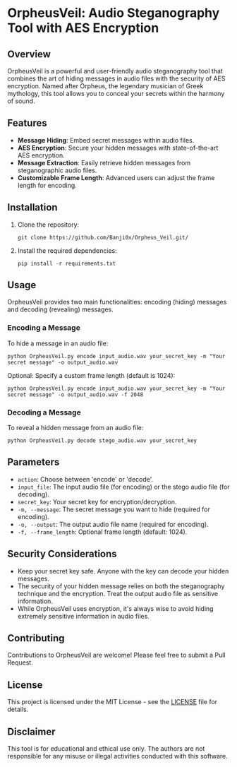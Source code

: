 # OrpheusVeil: Audio Steganography Tool with AES Encryption

## Overview

OrpheusVeil is a powerful and user-friendly audio steganography tool that combines the art of hiding messages in audio files with the security of AES encryption. Named after Orpheus, the legendary musician of Greek mythology, this tool allows you to conceal your secrets within the harmony of sound.

## Features

- **Message Hiding**: Embed secret messages within audio files.
- **AES Encryption**: Secure your hidden messages with state-of-the-art AES encryption.
- **Message Extraction**: Easily retrieve hidden messages from steganographic audio files.
- **Customizable Frame Length**: Advanced users can adjust the frame length for encoding.

## Installation

1. Clone the repository:
   ```
   git clone https://github.com/Banji0x/Orpheus_Veil.git/
   ```
2. Install the required dependencies:
   ```
   pip install -r requirements.txt
   ```

## Usage

OrpheusVeil provides two main functionalities: encoding (hiding) messages and decoding (revealing) messages.

### Encoding a Message

To hide a message in an audio file:

```
python OrpheusVeil.py encode input_audio.wav your_secret_key -m "Your secret message" -o output_audio.wav
```

Optional: Specify a custom frame length (default is 1024):
```
python OrpheusVeil.py encode input_audio.wav your_secret_key -m "Your secret message" -o output_audio.wav -f 2048
```

### Decoding a Message

To reveal a hidden message from an audio file:

```
python OrpheusVeil.py decode stego_audio.wav your_secret_key
```

## Parameters

- `action`: Choose between 'encode' or 'decode'.
- `input_file`: The input audio file (for encoding) or the stego audio file (for decoding).
- `secret_key`: Your secret key for encryption/decryption.
- `-m, --message`: The secret message you want to hide (required for encoding).
- `-o, --output`: The output audio file name (required for encoding).
- `-f, --frame_length`: Optional frame length (default: 1024).

## Security Considerations

- Keep your secret key safe. Anyone with the key can decode your hidden messages.
- The security of your hidden message relies on both the steganography technique and the encryption. Treat the output audio file as sensitive information.
- While OrpheusVeil uses encryption, it's always wise to avoid hiding extremely sensitive information in audio files.

## Contributing

Contributions to OrpheusVeil are welcome! Please feel free to submit a Pull Request.

## License

This project is licensed under the MIT License - see the [LICENSE](LICENSE) file for details.

## Disclaimer

This tool is for educational and ethical use only. The authors are not responsible for any misuse or illegal activities conducted with this software.